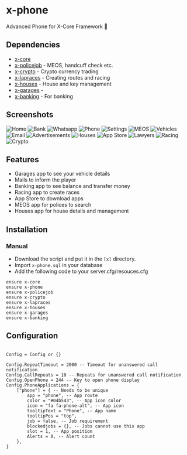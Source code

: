 # x-phone
Advanced Phone for X-Core Framework :iphone:

## Dependencies
- [x-core](https://github.com/xcore-framework/x-core)
- [x-policejob](https://github.com/xcore-framework/x-policejob) - MEOS, handcuff check etc. 
- [x-crypto](https://github.com/xcore-framework/x-crypto) - Crypto currency trading 
- [x-lapraces](https://github.com/xcore-framework/x-lapraces) - Creating routes and racing 
- [x-houses](https://github.com/xcore-framework/x-houses) - House and key management 
- [x-garages](https://github.com/xcore-framework/x-garages) - 
- [x-banking](https://github.com/xcore-framework/x-banking) - For banking


## Screenshots
![Home](https://imgur.com/ceEIvEk.png)
![Bank](https://imgur.com/tArcik2.png)
![Whatsapp](https://imgur.com/C9aIinK.png)
![Phone](https://imgur.com/ic2zySK.png)
![Settings](https://imgur.com/jqC5Y8C.png)
![MEOS](https://imgur.com/VP7gXf.png)
![Vehicles](https://imgur.com/NUTcfwr.png)
![Email](https://imgur.com/zTD33N1.png)
![Advertisements](https://imgur.com/QtQxJLz.png)
![Houses](https://imgur.com/n6ocF7b.png)
![App Store](https://imgur.com/mpBOgfN.png)
![Lawyers](https://imgur.com/SzIRpsI.png)
![Racing](https://imgur.com/cqj1JBP.png)
![Crypto](https://imgur.com/Mvv6IZ4.png)

## Features
- Garages app to see your vehicle details
- Mails to inform the player
- Banking app to see balance and transfer money
- Racing app to create races
- App Store to download apps
- MEOS app for polices to search
- Houses app for house details and management

## Installation
### Manual
- Download the script and put it in the `[x]` directory.
- Import `x-phone.sql` in your database
- Add the following code to your server.cfg/resouces.cfg
```
ensure x-core
ensure x-phone
ensure x-policejob
ensure x-crypto
ensure x-lapraces
ensure x-houses
ensure x-garages
ensure x-banking
```

## Configuration
```

Config = Config or {}

Config.RepeatTimeout = 2000 -- Timeout for unanswered call notification
Config.CallRepeats = 10 -- Repeats for unanswered call notification
Config.OpenPhone = 244 -- Key to open phone display
Config.PhoneApplications = {
    ["phone"] = { -- Needs to be unique
        app = "phone", -- App route
        color = "#04b543", -- App icon color
        icon = "fa fa-phone-alt", -- App icon
        tooltipText = "Phone", -- App name
        tooltipPos = "top",
        job = false, -- Job requirement
        blockedjobs = {}, -- Jobs cannot use this app
        slot = 1, -- App position
        Alerts = 0, -- Alert count
    },
}
```
